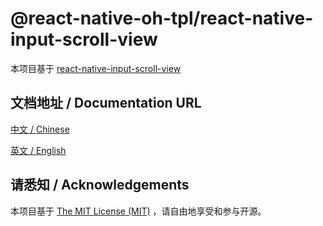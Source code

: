 # @react-native-oh-tpl/react-native-input-scroll-view

本项目基于 [react-native-input-scroll-view](https://github.com/baijunjie/react-native-input-scroll-view)

## 文档地址 / Documentation URL 

[中文 / Chinese](https://gitee.com/react-native-oh-library/usage-docs/blob/master/zh-cn/react-native-input-scroll-view.md)

[英文 / English](https://gitee.com/react-native-oh-library/usage-docs/blob/master/zh-en/react-native-input-scroll-view.md)

## 请悉知 / Acknowledgements

本项目基于 [The MIT License (MIT)](https://github.com/callstack/react-native-slider/blob/main/LICENSE.md) ，请自由地享受和参与开源。


